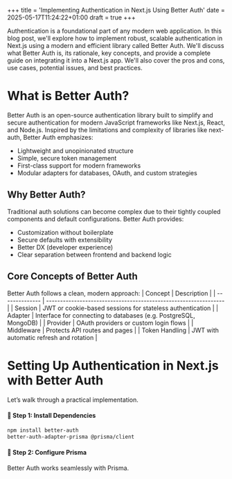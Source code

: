 +++
title = 'Implementing Authentication in Next.js Using Better Auth'
date = 2025-05-17T11:24:22+01:00
draft = true
+++

Authentication is a foundational part of any modern web application. In this blog post, we'll explore how to implement robust, scalable authentication in Next.js using a modern and efficient library called Better Auth. We'll discuss what Better Auth is, its rationale, key concepts, and provide a complete guide on integrating it into a Next.js app. We'll also cover the pros and cons, use cases, potential issues, and best practices.

# What is Better Auth?

Better Auth is an open-source authentication library built to simplify and secure authentication for modern JavaScript frameworks like Next.js, React, and Node.js. Inspired by the limitations and complexity of libraries like next-auth, Better Auth emphasizes:

- Lightweight and unopinionated structure
- Simple, secure token management
- First-class support for modern frameworks
- Modular adapters for databases, OAuth, and custom strategies

## Why Better Auth?

Traditional auth solutions can become complex due to their tightly coupled components and default configurations. Better Auth provides:

- Customization without boilerplate
- Secure defaults with extensibility
- Better DX (developer experience)
- Clear separation between frontend and backend logic

## Core Concepts of Better Auth

Better Auth follows a clean, modern approach:
| Concept | Description |
| -------------- | ---------------------------------------------------------------- |
| Session | JWT or cookie-based sessions for stateless authentication |
| Adapter | Interface for connecting to databases (e.g. PostgreSQL, MongoDB) |
| Provider | OAuth providers or custom login flows |
| Middleware | Protects API routes and pages |
| Token Handling | JWT with automatic refresh and rotation |

# Setting Up Authentication in Next.js with Better Auth

Let’s walk through a practical implementation.

#### 🧱 Step 1: Install Dependencies

```bash
npm install better-auth
better-auth-adapter-prisma @prisma/client
```

#### 🧰 Step 2: Configure Prisma

Better Auth works seamlessly with Prisma.
